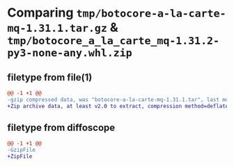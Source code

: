 # Comparing `tmp/botocore-a-la-carte-mq-1.31.1.tar.gz` & `tmp/botocore_a_la_carte_mq-1.31.2-py3-none-any.whl.zip`

## filetype from file(1)

```diff
@@ -1 +1 @@
-gzip compressed data, was "botocore-a-la-carte-mq-1.31.1.tar", last modified: Sat Jul  8 01:42:28 2023, max compression
+Zip archive data, at least v2.0 to extract, compression method=deflate
```

## filetype from diffoscope

```diff
@@ -1 +1 @@
-GzipFile
+ZipFile
```

